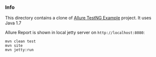 ### Info
This directory contains a clone of [Allure TestNG Example](https://github.com/pnkjngm/alluretestdemo) project. It uses Java 1.7

Allure Report is shown in local jetty server on `http://localhost:8080`:
```
mvn clean test
mvn site
mvn jetty:run
```


